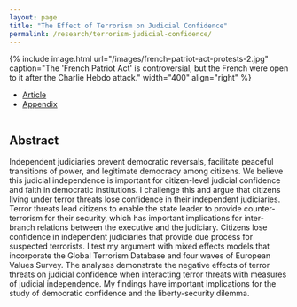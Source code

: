 ```yaml
---
layout: page
title: "The Effect of Terrorism on Judicial Confidence"
permalink: /research/terrorism-judicial-confidence/
---
```


{% include image.html url="/images/french-patriot-act-protests-2.jpg" caption="The 'French Patriot Act' is controversial, but the French were open to it after the Charlie Hebdo attack." width="400" align="right" %}

<!--## Article and Supporting Materials  --> 

- [Article](https://www.dropbox.com/s/2hzp139vsj33r3g/terrorism-judiciary.pdf?dl=0)
- [Appendix](https://www.dropbox.com/s/a9nchqtjv1eynas/terrorism-judiciary-appendix.pdf?dl=0)


<hr style="clear:both;visibility: hidden;" />  

## Abstract

Independent judiciaries prevent democratic reversals, facilitate peaceful transitions of power, and legitimate democracy among citizens. We believe this judicial independence is important for citizen-level judicial confidence and faith in democratic institutions. I challenge this and argue that citizens living under terror threats lose confidence in their independent judiciaries. Terror threats lead citizens to enable the state leader to provide counter-terrorism for their security, which has important implications for inter-branch relations between the executive and the judiciary. Citizens lose confidence in independent judiciaries that provide due process for suspected terrorists. I test my argument with mixed effects models that incorporate the Global Terrorism Database and four waves of European Values Survey. The analyses demonstrate the negative effects of terror threats on judicial confidence when interacting terror threats with measures of judicial independence. My findings have important implications for the study of democratic confidence and the liberty-security dilemma.

